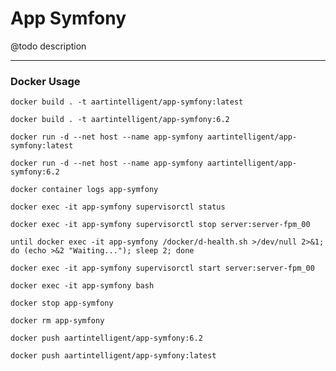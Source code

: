 # App Symfony

@todo description

---

### Docker Usage

```shell
docker build . -t aartintelligent/app-symfony:latest
```

```shell
docker build . -t aartintelligent/app-symfony:6.2
```

```shell
docker run -d --net host --name app-symfony aartintelligent/app-symfony:latest
```

```shell
docker run -d --net host --name app-symfony aartintelligent/app-symfony:6.2
```

```shell
docker container logs app-symfony
```

```shell
docker exec -it app-symfony supervisorctl status
```

```shell
docker exec -it app-symfony supervisorctl stop server:server-fpm_00
```

```shell
until docker exec -it app-symfony /docker/d-health.sh >/dev/null 2>&1; do (echo >&2 "Waiting..."); sleep 2; done
```

```shell
docker exec -it app-symfony supervisorctl start server:server-fpm_00
```

```shell
docker exec -it app-symfony bash
```

```shell
docker stop app-symfony
```

```shell
docker rm app-symfony
```

```shell
docker push aartintelligent/app-symfony:6.2
```

```shell
docker push aartintelligent/app-symfony:latest
```
